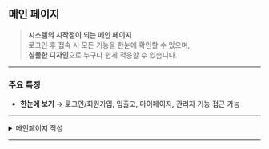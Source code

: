 ##  메인 페이지

> **시스템의 시작점이 되는 메인 페이지**  
> 로그인 후 접속 시 모든 기능을 한눈에 확인할 수 있으며,  
> **심플한 디자인**으로 누구나 쉽게 적응할 수 있습니다.  

---

###  주요 특징
-  **한눈에 보기** → 로그인/회원가입, 입출고, 마이페이지, 관리자 기능 접근 가능  


---

<details>
  <summary> 메인폐이지 작성</summary><br>
  <p align="center">
    <img src="https://github.com/jongha8422-sketch/inoutmanager/blob/main/PICTURES/%EB%A9%94%EC%9D%B4%ED%8F%90%EC%9D%B4%EC%A7%80.png" alt="메인 페이지 - 게시판 작성" width="400"/> 
  </p>
  <p align="center"> 메인 페이지에서 바로 각 기능으로 이동가능</p>
</details>

---
